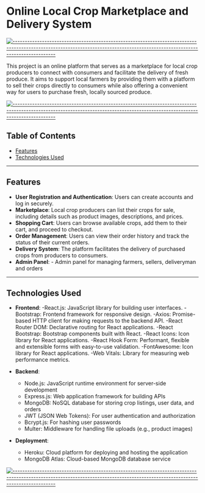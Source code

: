 # Online Local Crop Marketplace and Delivery System

[![-----------------------------------------------------------------------------------------------------------------------------------------------------------------------------](
https://raw.githubusercontent.com/andreasbm/readme/master/assets/lines/aqua.png)](https://github.com/BaseMax?tab=repositories)

This project is an online platform that serves as a marketplace for local crop producers to connect with consumers and facilitate the delivery of fresh produce. It aims to support local farmers by providing them with a platform to sell their crops directly to consumers while also offering a convenient way for users to purchase fresh, locally sourced produce.

[![-----------------------------------------------------------------------------------------------------------------------------------------------------------------------------](
https://raw.githubusercontent.com/andreasbm/readme/master/assets/lines/aqua.png)](https://github.com/BaseMax?tab=repositories)

## Table of Contents

- [Features](#features)
- [Technologies Used](#technologies-used)

---

## Features

- **User Registration and Authentication**: Users can create accounts and log in securely.
- **Marketplace**: Local crop producers can list their crops for sale, including details such as product images, descriptions, and prices.
- **Shopping Cart**: Users can browse available crops, add them to their cart, and proceed to checkout.
- **Order Management**: Users can view their order history and track the status of their current orders.
- **Delivery System**: The platform facilitates the delivery of purchased crops from producers to consumers.
- **Admin Panel**: - Admin panel for managing farmers, sellers, deliveryman and orders


---

## Technologies Used

- **Frontend**:
  -React.js: JavaScript library for building user interfaces.
  -Bootstrap: Frontend framework for responsive design.
  -Axios: Promise-based HTTP client for making requests to the backend API.
  -React Router DOM: Declarative routing for React applications.
  -React Bootstrap: Bootstrap components built with React.
  -React Icons: Icon library for React applications.
  -React Hook Form: Performant, flexible and extensible forms with easy-to-use validation.
  -FontAwesome: Icon library for React applications.
  -Web Vitals: Library for measuring web performance metrics.

- **Backend**:
  - Node.js: JavaScript runtime environment for server-side development
  - Express.js: Web application framework for building APIs
  - MongoDB: NoSQL database for storing crop listings, user data, and orders
  - JWT (JSON Web Tokens): For user authentication and authorization
  - Bcrypt.js: For hashing user passwords
  - Multer: Middleware for handling file uploads (e.g., product images)

- **Deployment**:
  - Heroku: Cloud platform for deploying and hosting the application
  - MongoDB Atlas: Cloud-based MongoDB database service

[![-----------------------------------------------------------------------------------------------------------------------------------------------------------------------------](
https://raw.githubusercontent.com/andreasbm/readme/master/assets/lines/aqua.png)](https://github.com/BaseMax?tab=repositories)



